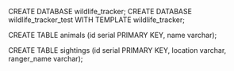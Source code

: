 CREATE DATABASE wildlife_tracker;
CREATE DATABASE wildlife_tracker_test WITH TEMPLATE wildlife_tracker;

CREATE TABLE animals (id serial PRIMARY KEY, name varchar);

CREATE TABLE sightings (id serial PRIMARY KEY, location varchar,  ranger_name varchar);

